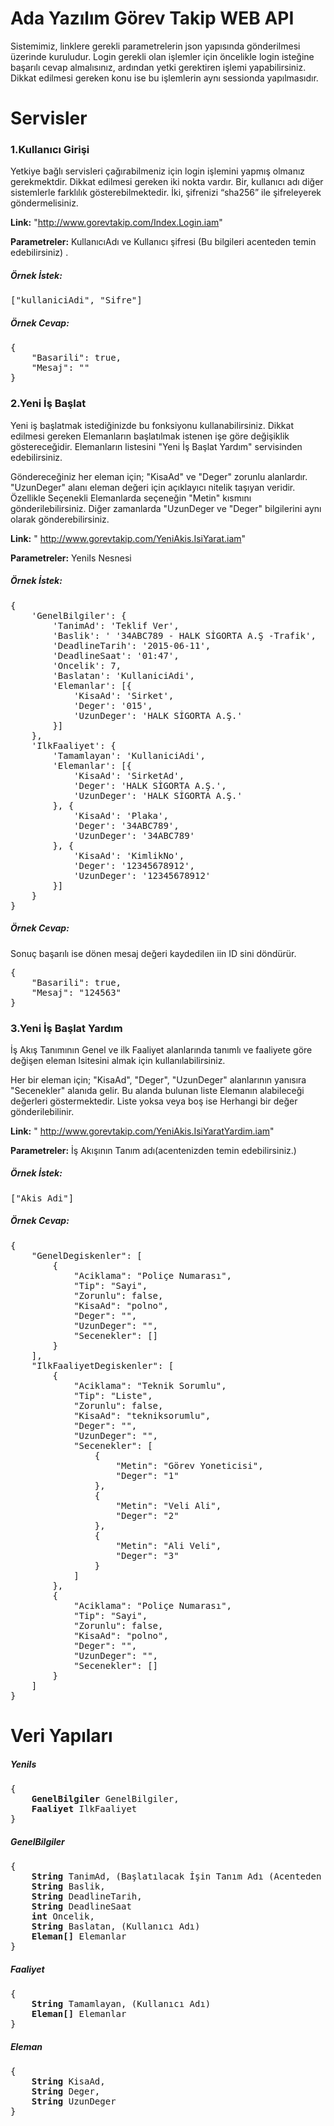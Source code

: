 <h1>Ada Yazılım Görev Takip WEB API</h1>

Sistemimiz, linklere gerekli parametrelerin json yapısında gönderilmesi üzerinde kuruludur. Login gerekli olan işlemler için öncelikle login isteğine başarılı cevap almalısınız, ardından yetki gerektiren işlemi yapabilirsiniz. Dikkat edilmesi gereken konu ise bu işlemlerin aynı sessionda yapılmasıdır.

<h1>Servisler</h1>

<h3>1.Kullanıcı Girişi</h3>
Yetkiye bağlı servisleri çağırabilmeniz için login işlemini yapmış olmanız gerekmektdir. Dikkat edilmesi gereken iki nokta vardır. Bir, kullanıcı adı diğer sistemlerle farklılık gösterebilmektedir. İki, şifrenizi “sha256” ile şifreleyerek göndermelisiniz.

**Link:** "http://www.gorevtakip.com/Index.Login.iam"

**Parametreler:** KullanıcıAdı ve Kullanıcı şifresi (Bu bilgileri acenteden temin edebilirsiniz) .

<h5>Örnek İstek:</h5>
<pre>
["kullaniciAdi", "Sifre"]
</pre>

<h5>Örnek Cevap:</h5>

<pre>
{
    "Basarili": true,
    "Mesaj": ""
}
</pre>

<h3>2.Yeni İş Başlat</h3>

Yeni iş başlatmak istediğinizde bu fonksiyonu kullanabilirsiniz. Dikkat edilmesi gereken Elemanların başlatılmak istenen işe göre değişiklik göstereceğidir.  Elemanların listesini "Yeni İş Başlat Yardım" servisinden edebilirsiniz.

Göndereceğiniz her eleman için; "KisaAd" ve "Deger" zorunlu alanlardır. "UzunDeger" alanı eleman değeri için açıklayıcı nitelik taşıyan veridir. Özellikle Seçenekli Elemanlarda seçeneğin "Metin" kısmını gönderilebilirsiniz. Diğer zamanlarda "UzunDeger ve "Deger" bilgilerini aynı olarak gönderebilirsiniz.

**Link:** " http://www.gorevtakip.com/YeniAkis.IsiYarat.iam"

**Parametreler:** YeniIs Nesnesi

<h5>Örnek İstek:</h5>

<pre>
{
    'GenelBilgiler': {
        'TanimAd': 'Teklif Ver',
        'Baslik': ' '34ABC789 - HALK SİGORTA A.Ş -Trafik',
        'DeadlineTarih': '2015-06-11',
        'DeadlineSaat': '01:47',
        'Oncelik': 7,
        'Baslatan': 'KullaniciAdi',
        'Elemanlar': [{
            'KisaAd': 'Sirket',
            'Deger': '015',
            'UzunDeger': 'HALK SİGORTA A.Ş.'
        }]
    },
    'IlkFaaliyet': {
        'Tamamlayan': 'KullaniciAdi',
        'Elemanlar': [{
            'KisaAd': 'SirketAd',
            'Deger': 'HALK SİGORTA A.Ş.',
            'UzunDeger': 'HALK SİGORTA A.Ş.'
        }, {
            'KisaAd': 'Plaka',
            'Deger': '34ABC789',
            'UzunDeger': '34ABC789'
        }, {
            'KisaAd': 'KimlikNo',
            'Deger': '12345678912',
            'UzunDeger': '12345678912'
        }]
    }
}
</pre>

<h5>Örnek Cevap:</h5>

Sonuç başarılı ise dönen mesaj değeri kaydedilen iin ID sini döndürür.

<pre>
{
    "Basarili": true,
    "Mesaj": "124563"
}
</pre>

<h3>3.Yeni İş Başlat Yardım</h3>

İş Akış Tanımının Genel ve ilk Faaliyet alanlarında tanımlı ve faaliyete göre değişen eleman lsitesini almak için kullanılabilirsiniz.

Her bir eleman için; "KisaAd", "Deger", "UzunDeger" alanlarının yanısıra "Secenekler" alanıda gelir. Bu alanda bulunan liste Elemanın alabileceği değerleri göstermektedir. Liste yoksa veya boş ise Herhangi bir değer gönderilebilinir.

**Link:** " http://www.gorevtakip.com/YeniAkis.IsiYaratYardim.iam"

**Parametreler:** İş Akışının Tanım adı(acentenizden temin edebilirsiniz.)

<h5>Örnek İstek:</h5>
<pre>
["Akis Adi"]
</pre>

<h5>Örnek Cevap:</h5>
<pre>
{
    "GenelDegiskenler": [
        {
            "Aciklama": "Poliçe Numarası",
            "Tip": "Sayi",
            "Zorunlu": false,
            "KisaAd": "polno",
            "Deger": "",
            "UzunDeger": "",
            "Secenekler": []
        }
    ],
    "IlkFaaliyetDegiskenler": [
        {
            "Aciklama": "Teknik Sorumlu",
            "Tip": "Liste",
            "Zorunlu": false,
            "KisaAd": "tekniksorumlu",
            "Deger": "",
            "UzunDeger": "",
            "Secenekler": [
                {
                    "Metin": "Görev Yoneticisi",
                    "Deger": "1"
                },
                {
                    "Metin": "Veli Ali",
                    "Deger": "2"
                },
                {
                    "Metin": "Ali Veli",
                    "Deger": "3"
                }
            ]
        },
        {
            "Aciklama": "Poliçe Numarası",
            "Tip": "Sayi",
            "Zorunlu": false,
            "KisaAd": "polno",
            "Deger": "",
            "UzunDeger": "",
            "Secenekler": []
        }
    ]
}
</pre>
<h1>Veri Yapıları</h1>

<h5>YeniIs</h5>
<pre>
{
    <strong>GenelBilgiler</strong> GenelBilgiler,
    <strong>Faaliyet</strong> IlkFaaliyet
}
</pre>
<h5>GenelBilgiler</h5>

<pre>
{
    <strong>String</strong> TanimAd, (Başlatılacak İşin Tanım Adı (Acenteden Alabilirsiniz.))
    <strong>String</strong> Baslik,
    <strong>String</strong> DeadlineTarih,
    <strong>String</strong> DeadlineSaat
    <strong>int</strong> Oncelik,
    <strong>String</strong> Baslatan, (Kullanıcı Adı)
    <strong>Eleman[]</strong> Elemanlar
}
</pre>


<h5>Faaliyet</h5>

<pre>
{
    <strong>String</strong> Tamamlayan, (Kullanıcı Adı)
    <strong>Eleman[]</strong> Elemanlar
}
</pre>

<h5>Eleman</h5>
<pre>
{
    <strong>String</strong> KisaAd,
    <strong>String</strong> Deger,
    <strong>String</strong> UzunDeger
}
</pre>
